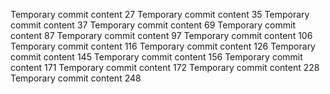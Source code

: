 Temporary commit content 27
Temporary commit content 35
Temporary commit content 37
Temporary commit content 69
Temporary commit content 87
Temporary commit content 97
Temporary commit content 106
Temporary commit content 116
Temporary commit content 126
Temporary commit content 145
Temporary commit content 156
Temporary commit content 171
Temporary commit content 172
Temporary commit content 228
Temporary commit content 248
